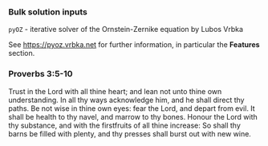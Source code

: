 ### Bulk solution inputs

`pyOZ` - iterative solver of the Ornstein-Zernike equation by Lubos Vrbka
    
See https://pyoz.vrbka.net for further information, in particular the __Features__ section.



### Proverbs 3:5-10

Trust in the Lord with all thine heart; and lean not unto thine own understanding. In all thy ways acknowledge him, and he shall direct thy paths. Be not wise in thine own eyes: fear the Lord, and depart from evil. It shall be health to thy navel, and marrow to thy bones. Honour the Lord with thy substance, and with the firstfruits of all thine increase: So shall thy barns be filled with plenty, and thy presses shall burst out with new wine.
